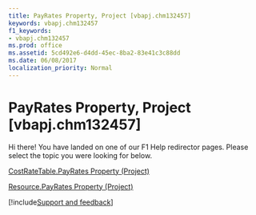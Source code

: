 ```yaml
---
title: PayRates Property, Project [vbapj.chm132457]
keywords: vbapj.chm132457
f1_keywords:
- vbapj.chm132457
ms.prod: office
ms.assetid: 5cd492e6-d4dd-45ec-8ba2-83e41c3c88dd
ms.date: 06/08/2017
localization_priority: Normal
---
```



# PayRates Property, Project [vbapj.chm132457]

Hi there! You have landed on one of our F1 Help redirector pages. Please select the topic you were looking for below.

[CostRateTable.PayRates Property (Project)](http://msdn.microsoft.com/library/260d9e77-9fce-5169-687f-027995c73273%28Office.15%29.aspx)

[Resource.PayRates Property (Project)](http://msdn.microsoft.com/library/bd01dd18-bbf4-52d5-bc37-d525603fcb8e%28Office.15%29.aspx)

[!include[Support and feedback](~/includes/feedback-boilerplate.md)]